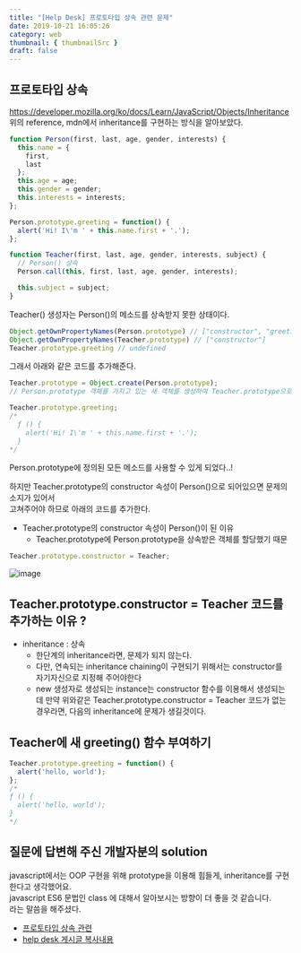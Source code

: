 ```yaml
---
title: "[Help Desk] 프로토타입 상속 관련 문제"
date: 2019-10-21 16:05:26
category: web
thumbnail: { thumbnailSrc }
draft: false
---
```


## 프로토타입 상속
https://developer.mozilla.org/ko/docs/Learn/JavaScript/Objects/Inheritance <br>
위의 reference, mdn에서 inheritance를 구현하는 방식을 알아보았다.

```js
function Person(first, last, age, gender, interests) {
  this.name = {
    first,
    last
  };
  this.age = age;
  this.gender = gender;
  this.interests = interests;
};

Person.prototype.greeting = function() {
  alert('Hi! I\'m ' + this.name.first + '.');
};

function Teacher(first, last, age, gender, interests, subject) {
  // Person() 상속
  Person.call(this, first, last, age, gender, interests);

  this.subject = subject;
}
```

Teacher() 생성자는 Person()의 메소드를 상속받지 못한 상태이다. 

```js
Object.getOwnPropertyNames(Person.prototype) // ["constructor", "greeting"]
Object.getOwnPropertyNames(Teacher.prototype) // ["constructor"]
Teacher.prototype.greeting // undefined
```

그래서 아래와 같은 코드를 추가해준다.

```js
Teacher.prototype = Object.create(Person.prototype);
// Person.prototype 객체를 가지고 있는 새 객체를 생성하여 Teacher.prototype으로 할당

Teacher.prototype.greeting;
/*
  ƒ () {
    alert('Hi! I\'m ' + this.name.first + '.');
  }
*/
```
Person.prototype에 정의된 모든 메소드를 사용할 수 있게 되었다..!

하지만 Teacher.prototype의 constructor 속성이 Person()으로 되어있으면 문제의 소지가 있어서 <br>
고쳐주어야 하므로 아래의 코드를 추가한다.

* Teacher.prototype의 constructor 속성이 Person()이 된 이유 
  - Teacher.prototype에 Person.prototype을 상속받은 객체를 할당했기 때문

```js
Teacher.prototype.constructor = Teacher;
```

![image](https://user-images.githubusercontent.com/53102889/67208543-ab4caa00-f450-11e9-90e1-6a1ff20d8992.png)

## Teacher.prototype.constructor = Teacher 코드를 추가하는 이유 ?

* inheritance : 상속
  - 한단계의 inheritance라면, 문제가 되지 않는다.
  - 다만, 연속되는 inheritance chaining이 구현되기 위해서는 constructor를 자기자신으로 지정해 주어야한다
  - new 생성자로 생성되는 instance는 constructor 함수를 이용해서 생성되는데 만약 위와같은 Teacher.prototype.constructor = Teacher 코드가 없는 경우라면, 다음의 inheritance에 문제가 생길것이다.

## Teacher에 새 greeting() 함수 부여하기

```js
Teacher.prototype.greeting = function() {
  alert('hello, world');
};
/*
ƒ () {
  alert('hello, world');
}
*/
```

## 질문에 답변해 주신 개발자분의 solution

  javascript에서는 OOP 구현을 위해 prototype을 이용해 힘들게, inheritance를 구현한다고 생각했어요.<br>
  javascript ES6 문법인 class 에 대해서 알아보시는 방향이 더 좋을 것 같습니다.<br>
  라는 말씀을 해주셨다.
  
  - [프로토타입 상속 관련](https://poiemaweb.com/js-prototype) 
  - [help desk 게시글 복사내용](https://github.com/yoonhe/TIL/issues/1) 
